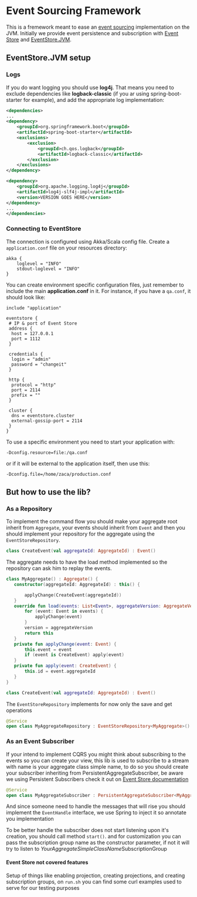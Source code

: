 # Event Sourcing Framework

This is a fremework meant to ease an [event sourcing](https://martinfowler.com/eaaDev/EventSourcing.html) implementation on the JVM.
Initially we provide event persistence and subscription with [Event Store](http://docs.geteventstore.com/) and [EventStore.JVM](https://github.com/EventStore/EventStore.JVM).

## EventStore.JVM setup

### Logs
If you do want logging you should use **log4j**. That means you need to exclude dependencies like **logback-classic** (if you ar using spring-boot-starter for example), and add the appropriate log implementation:
```xml
<dependencies>
...
<dependency>
    <groupId>org.springframework.boot</groupId>
    <artifactId>spring-boot-starter</artifactId>
    <exclusions>
        <exclusion>
            <groupId>ch.qos.logback</groupId>
            <artifactId>logback-classic</artifactId>
        </exclusion>
    </exclusions>
</dependency>

<dependency>
    <groupId>org.apache.logging.log4j</groupId>
    <artifactId>log4j-slf4j-impl</artifactId>
    <version>VERSION GOES HERE</version>
</dependency>
...
</dependencies>
```

### Connecting to EventStore
The connection is configured using Akka/Scala config file. Create a `application.conf` file on your resources directory:

```
akka {
    loglevel = "INFO"
    stdout-loglevel = "INFO"
}
```
 
 You can create environment specific configuration files, just remember to include the main **application.conf** in it. For 
 instance, if you have a `qa.conf`, it should look like:

```
include "application"

eventstore {
 # IP & port of Event Store
 address {
  host = 127.0.0.1
  port = 1112
 }

 credentials {
  login = "admin"
  password = "changeit"
 }

 http {
  protocol = "http"
  port = 2114
  prefix = ""
 }

 cluster {
  dns = eventstore.cluster
  external-gossip-port = 2114 
 }
}
```
To use a specific environment you need to start your application with: 
```script
-Dconfig.resource=file:/qa.conf
```
or if it will be external to the application itself, then use this:

```script
-Dconfig.file=/home/zaca/production.conf
```

## But how to use the lib?

### As a Repository

To implement the command flow you should make your aggregate root inherit from `Aggregate`, your events should inherit
 from `Event` and then you should implement your repository for the aggregate using the `EventStoreRepository`.
 
```kotlin
class CreateEvent(val aggregateId: AggregateId) : Event()
```
 
The aggregate needs to have the load method implemented so the repository can ask him to replay the events.
 ```kotlin
class MyAggregate() : Aggregate() {
    constructor(aggregateId: AggregateId) : this() {

        applyChange(CreateEvent(aggregateId))
    }
    override fun load(events: List<Event>, aggregateVersion: AggregateVersion): Aggregate {
        for (event: Event in events) {
            applyChange(event)
        }
        version = aggregateVersion
        return this
    }
    private fun applyChange(event: Event) {
        this.event = event
        if (event is CreateEvent) apply(event)
    }
    private fun apply(event: CreateEvent) {
        this.id = event.aggregateId
    }
}  
```
 
```kotlin
class CreateEvent(val aggregateId: AggregateId) : Event()
```

The `EventStoreRepository` implements for now only the save and get operations
```kotlin
@Service
open class MyAggregateRepository : EventStoreRepository<MyAggregate>()
 ```
 
 ### As an Event Subscriber
 
 If your intend to implement CQRS you might think about subscribing to the events so you can create 
 your view, this lib is used to subscribe to a stream with name is your aggregate class simple name, to do so you 
 should create your subscriber inheriting from PersistentAggregateSubscriber, be aware we using Persistent 
 Subscribers check it out on [Event Store documentation](http://docs.geteventstore.com/)
 
 ```kotlin
@Service
open class MyAggregateSubscriber : PersistentAggregateSubscriber<MyAggregate>()
 ```
 
 And since someone need to handle the messages that will rise you should implement the 
 `EventHandle` interface, we use Spring to inject it so annotate you implementation
 
 To be better handle the subscriber does not start listening upon it's creation, you should call method `start()`. and 
 for customization you can pass the subscription group name as the constructor parameter, if not it will try to listen to 
 *YourAggregateSimpleClassName*SubscriptionGroup
 
 #### Event Store not covered features

Setup of things like enabling projection, creating projections, and creating subscription groups, on `run.sh` you can find
some curl examples used to serve for our testing purposes 


